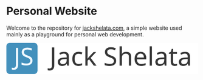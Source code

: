 # Personal Website

Welcome to the repository for [jackshelata.com](https://jackshelata.com), a
simple website used mainly as a playground for personal web development.

![Logo](static/images/logo.png)

